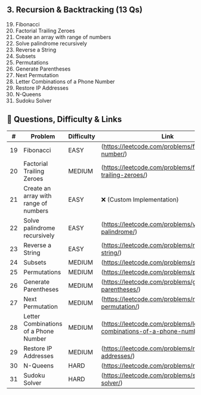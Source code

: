 ## 3. Recursion & Backtracking (13 Qs)
19. Fibonacci  
20. Factorial Trailing Zeroes  
21. Create an array with range of numbers  
22. Solve palindrome recursively  
23. Reverse a String  
24. Subsets  
25. Permutations  
26. Generate Parentheses  
27. Next Permutation  
28. Letter Combinations of a Phone Number  
29. Restore IP Addresses  
30. N-Queens  
31. Sudoku Solver  

## 📌 Questions, Difficulty & Links

| #  | Problem                                   | Difficulty | Link |
|----|-------------------------------------------|------------|------|
| 19 | Fibonacci                                 | EASY       | (https://leetcode.com/problems/fibonacci-number/) |
| 20 | Factorial Trailing Zeroes                 | MEDIUM     | (https://leetcode.com/problems/factorial-trailing-zeroes/) |
| 21 | Create an array with range of numbers     | EASY       | ❌ (Custom Implementation) |
| 22 | Solve palindrome recursively              | EASY       | (https://leetcode.com/problems/valid-palindrome/) |
| 23 | Reverse a String                          | EASY       | (https://leetcode.com/problems/reverse-string/) |
| 24 | Subsets                                   | MEDIUM     | (https://leetcode.com/problems/subsets/) |
| 25 | Permutations                              | MEDIUM     | (https://leetcode.com/problems/permutations/) |
| 26 | Generate Parentheses                      | MEDIUM     | (https://leetcode.com/problems/generate-parentheses/) |
| 27 | Next Permutation                          | MEDIUM     | (https://leetcode.com/problems/next-permutation/) |
| 28 | Letter Combinations of a Phone Number     | MEDIUM     | (https://leetcode.com/problems/letter-combinations-of-a-phone-number/) |
| 29 | Restore IP Addresses                      | MEDIUM     | (https://leetcode.com/problems/restore-ip-addresses/) |
| 30 | N-Queens                                  | HARD       | (https://leetcode.com/problems/n-queens/) |
| 31 | Sudoku Solver                             | HARD       | (https://leetcode.com/problems/sudoku-solver/) |
